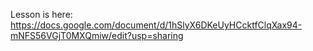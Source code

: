 Lesson is here:
https://docs.google.com/document/d/1hSlyX6DKeUyHCcktfClqXax94-mNFS56VGjT0MXQmiw/edit?usp=sharing
